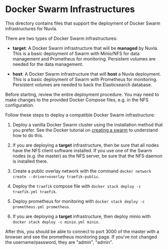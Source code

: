 # Docker Swarm Infrastructures

This directory contains files that support the deployment of Docker
Swarm infrastructures for Nuvla.

There are two types of Docker Swarm infrastructures:

 - **target**: A Docker Swarm infrastructure that will be **managed**
   by Nuvla.  This is a basic deployment of Swarm with Minio/NFS for
   data management and Prometheus for monitoring. Persistent volumes
   are needed for the data management.

 - **host**: A Docker Swarm infrastructure that will **host** a Nuvla
   deployment. This is a basic deployment of Swarm with Prometheus for
   monitoring. Persistent volumes are needed to back the Elasticsearch
   database.

Before starting, review the entire deployment procedure. You may need
to make changes to the provided Docker Compose files, e.g. in the NFS
configuration.

Follow these steps to deploy a compatible Docker Swarm infrastructure: 

 1. Deploy a vanilla Docker Swarm cluster using the installation
    method that you prefer.  See the Docker tutorial on [creating a
    swarm](https://docs.docker.com/engine/swarm/swarm-tutorial/create-swarm/)
    to understand how to do this.

 2. If you are deploying a **target** infrastructure, then be sure
    that all nodes have the NFS client software installed.  If you use
    one of the Swarm nodes (e.g. the master) as the NFS server, be
    sure that the NFS daemon is installed there.

 3. Create a public overlay network with the command `docker network
    create --driver=overlay traefik-public`. 

 4. Deploy the `traefik` compose file with `docker stack deploy -c
    traefik.yml traefik`.

 5. Deploy prometheus for monitoring with `docker stack deploy -c
    prometheus.yml prometheus`.

 6. If you are deploying a **target** infrastructure, then deploy
    minio with `docker stack deploy -c minio.yml minio`.

After this, you should be able to connect to port 3000 of the master
with a browser and see the prometheus monitoring page.  If you've not
changed the username/password, they are "admin", "admin".

